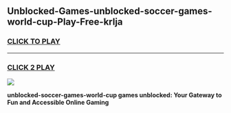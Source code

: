 
## Unblocked-Games-unblocked-soccer-games-world-cup-Play-Free-krlja
<h3>
<a href="https://premium76.site?title=unblocked-soccer-games-world-cup&ref=21A">CLICK TO PLAY</a></h3>
<hr>

<h3>
<a href="https://premium76.site?title=unblocked-soccer-games-world-cup&ref=21A">CLICK 2 PLAY</a>
  
</h3>

<a href="https://premium76.site?title=unblocked-soccer-games-world-cup&ref=21A"><img src="https://clearcache.store/games.png"></a>


**unblocked-soccer-games-world-cup games unblocked: Your Gateway to Fun and Accessible Online Gaming**
